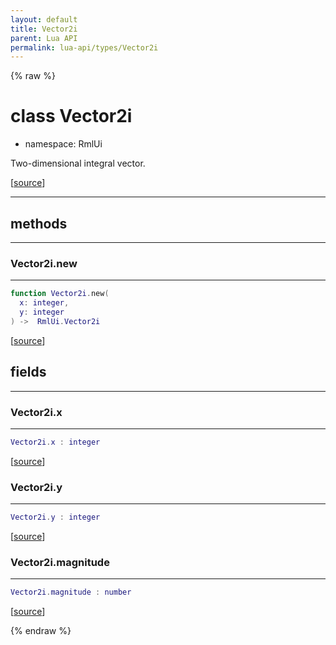 ```yaml
---
layout: default
title: Vector2i
parent: Lua API
permalink: lua-api/types/Vector2i
---
```


{% raw %}

# class Vector2i



- namespace: RmlUi



Two-dimensional integral vector.

[<a href="https://github.com/beyond-all-reason/RecoilEngine/blob/b4d0041e4c68c34dace9abf492f9193d28ef5d7e/rts/Rml/SolLua/bind/Vector.cpp#L40-L48" target="_blank">source</a>]







---

## methods
---

### Vector2i.new
---
```lua
function Vector2i.new(
  x: integer,
  y: integer
) ->  RmlUi.Vector2i
```





[<a href="https://github.com/beyond-all-reason/RecoilEngine/blob/b4d0041e4c68c34dace9abf492f9193d28ef5d7e/rts/Rml/SolLua/bind/Vector.cpp#L52-L57" target="_blank">source</a>]











## fields
---

### Vector2i.x
---
```lua
Vector2i.x : integer
```



[<a href="https://github.com/beyond-all-reason/RecoilEngine/blob/b4d0041e4c68c34dace9abf492f9193d28ef5d7e/rts/Rml/SolLua/bind/Vector.cpp#L73-L73" target="_blank">source</a>]








### Vector2i.y
---
```lua
Vector2i.y : integer
```



[<a href="https://github.com/beyond-all-reason/RecoilEngine/blob/b4d0041e4c68c34dace9abf492f9193d28ef5d7e/rts/Rml/SolLua/bind/Vector.cpp#L75-L75" target="_blank">source</a>]








### Vector2i.magnitude
---
```lua
Vector2i.magnitude : number
```



[<a href="https://github.com/beyond-all-reason/RecoilEngine/blob/b4d0041e4c68c34dace9abf492f9193d28ef5d7e/rts/Rml/SolLua/bind/Vector.cpp#L79-L79" target="_blank">source</a>]










{% endraw %}